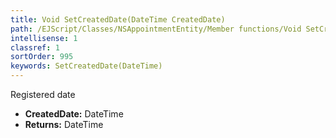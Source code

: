 ```yaml
---
title: Void SetCreatedDate(DateTime CreatedDate)
path: /EJScript/Classes/NSAppointmentEntity/Member functions/Void SetCreatedDate(DateTime p_0)
intellisense: 1
classref: 1
sortOrder: 995
keywords: SetCreatedDate(DateTime)
---
```



Registered date



* **CreatedDate:** DateTime
* **Returns:** DateTime


